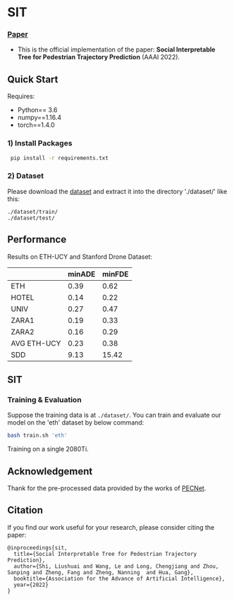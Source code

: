 # SIT
### [Paper](https://arxiv.org/abs/2205.13296) 
- This is the official implementation of the paper: **Social Interpretable Tree for Pedestrian Trajectory Prediction** (AAAI 2022).

## Quick Start

Requires:

* Python== 3.6
* numpy==1.16.4
* torch==1.4.0


### 1) Install Packages

``` bash
 pip install -r requirements.txt
```

### 2) Dataset

Please download the [dataset](https://drive.google.com/drive/folders/1Oy3mfJX6m9I3rlF9LbtUkHa08n9D8ppa?usp=sharing) and extract it into the directory './dataset/' like this:

```
./dataset/train/
./dataset/test/
```

## Performance

Results on ETH-UCY and Stanford Drone Dataset:

<table class="tg">
<thead>
  <tr>
    <th class="tg-0pky"></th>
    <th class="tg-c3ow">minADE</th>
    <th class="tg-c3ow">minFDE</th>
  </tr>
</thead>
<tbody>
  <tr>
    <td class="tg-0pky">ETH </td>
    <td class="tg-c3ow">0.39</td>
    <td class="tg-c3ow">0.62</td>
  </tr>
  <tr>
    <td class="tg-0pky">HOTEL </td>
    <td class="tg-c3ow">0.14</td>
    <td class="tg-c3ow">0.22</td>
  </tr>
  <tr>
    <td class="tg-0pky">UNIV </td>
    <td class="tg-c3ow">0.27</td>
    <td class="tg-c3ow">0.47</td>
  </tr>
  <tr>
    <td class="tg-0pky">ZARA1 </td>
    <td class="tg-c3ow">0.19</td>
    <td class="tg-c3ow">0.33</td>
  </tr>
  <tr>
    <td class="tg-0pky">ZARA2 </td>
    <td class="tg-c3ow">0.16</td>
    <td class="tg-c3ow">0.29</td>
  </tr>
   <tr>
    <td class="tg-0pky">AVG ETH-UCY </td>
    <td class="tg-c3ow">0.23</td>
    <td class="tg-c3ow">0.38</td>
  </tr>
  <tr>
    <td class="tg-0pky">SDD </td>
    <td class="tg-c3ow">9.13</td>
    <td class="tg-c3ow">15.42</td>
  </tr>
</tbody>
</table>

## SIT

### Training & Evaluation
Suppose the training data is at ```./dataset/```. You can train and evaluate our model on the 'eth' dataset by below command:
```bash
bash train.sh 'eth'
```
Training on a single 2080Ti. 

## Acknowledgement

Thank for the pre-processed data provided by the works of  [PECNet](https://github.com/HarshayuGirase/Human-Path-Prediction).

## Citation
If you find our work useful for your research, please consider citing the paper:
```
@inproceedings{sit,
  title={Social Interpretable Tree for Pedestrian Trajectory Prediction},
  author={Shi, Liushuai and Wang, Le and Long, Chengjiang and Zhou, Sanping and Zheng, Fang and Zheng, Nanning  and Hua, Gang},
  booktitle={Association for the Advance of Artificial Intelligence},
  year={2022}
}
```
